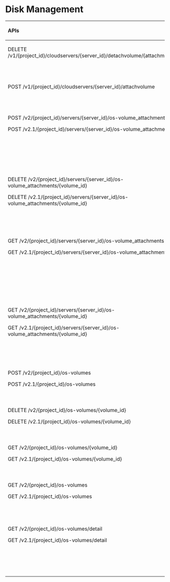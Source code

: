 # Disk Management<a name="EN-US_TOPIC_0103071514"></a>

<a name="table88951955182420"></a>
<table><thead align="left"><tr id="row2670183317019"><th class="cellrowborder" valign="top" width="31.738942515487683%" id="mcps1.1.4.1.1"><p id="p1567220502233"><a name="p1567220502233"></a><a name="p1567220502233"></a>APIs</p>
</th>
<th class="cellrowborder" valign="top" width="32.07030687220861%" id="mcps1.1.4.1.2"><p id="p10605125713535"><a name="p10605125713535"></a><a name="p10605125713535"></a>Permissions</p>
</th>
<th class="cellrowborder" valign="top" width="36.1907506123037%" id="mcps1.1.4.1.3"><p id="p93075832319"><a name="p93075832319"></a><a name="p93075832319"></a>Actions</p>
</th>
</tr>
</thead>
<tbody><tr id="row1893621632116"><td class="cellrowborder" valign="top" width="31.738942515487683%" headers="mcps1.1.4.1.1 "><p id="p865419331215"><a name="p865419331215"></a><a name="p865419331215"></a>DELETE /v1/{project_id}/cloudservers/{server_id}/detachvolume/{attachment_id}</p>
</td>
<td class="cellrowborder" valign="top" width="32.07030687220861%" headers="mcps1.1.4.1.2 "><p id="p0893123616432"><a name="p0893123616432"></a><a name="p0893123616432"></a>Detaching a Disk from a Specified ECS</p>
</td>
<td class="cellrowborder" valign="top" width="36.1907506123037%" headers="mcps1.1.4.1.3 "><a name="ul86541333202118"></a><a name="ul86541333202118"></a><ul id="ul86541333202118"><li>ecs:cloudServers:detachVolume</li></ul>
</td>
</tr>
<tr id="row15734520162118"><td class="cellrowborder" valign="top" width="31.738942515487683%" headers="mcps1.1.4.1.1 "><p id="p3654133142110"><a name="p3654133142110"></a><a name="p3654133142110"></a>POST /v1/{project_id}/cloudservers/{server_id}/attachvolume</p>
</td>
<td class="cellrowborder" valign="top" width="32.07030687220861%" headers="mcps1.1.4.1.2 "><p id="p989316367430"><a name="p989316367430"></a><a name="p989316367430"></a>Attaching a Disk to an ECS</p>
</td>
<td class="cellrowborder" valign="top" width="36.1907506123037%" headers="mcps1.1.4.1.3 "><a name="ul16654183313217"></a><a name="ul16654183313217"></a><ul id="ul16654183313217"><li>ecs:cloudServers:attach</li></ul>
</td>
</tr>
<tr id="row18432110194915"><td class="cellrowborder" valign="top" width="31.738942515487683%" headers="mcps1.1.4.1.1 "><p id="p14854133274912"><a name="p14854133274912"></a><a name="p14854133274912"></a>POST /v2/{project_id}/servers/{server_id}/os-volume_attachments</p>
<p id="p14236125619354"><a name="p14236125619354"></a><a name="p14236125619354"></a>POST /v2.1/{project_id}/servers/{server_id}/os-volume_attachments</p>
</td>
<td class="cellrowborder" valign="top" width="32.07030687220861%" headers="mcps1.1.4.1.2 "><p id="p16854163215491"><a name="p16854163215491"></a><a name="p16854163215491"></a>Attaching a Disk to an ECS (Native OpenStack API)</p>
</td>
<td class="cellrowborder" valign="top" width="36.1907506123037%" headers="mcps1.1.4.1.3 "><a name="ul9854832114918"></a><a name="ul9854832114918"></a><ul id="ul9854832114918"><li>ecs:serverVolumeAttachments:create</li><li>ecs:serverVolumes:use</li></ul>
<a name="ul19854153254917"></a><a name="ul19854153254917"></a><ul id="ul19854153254917"><li>evs:volumes:list</li><li>evs:volumes:get</li><li>evs:volumes:update</li><li>evs:volumes:attach</li><li>evs:volumes:manage</li></ul>
</td>
</tr>
<tr id="row74321703496"><td class="cellrowborder" valign="top" width="31.738942515487683%" headers="mcps1.1.4.1.1 "><p id="p1785543254911"><a name="p1785543254911"></a><a name="p1785543254911"></a>DELETE /v2/{project_id}/servers/{server_id}/os-volume_attachments/{volume_id}</p>
<p id="p1297435133610"><a name="p1297435133610"></a><a name="p1297435133610"></a>DELETE /v2.1/{project_id}/servers/{server_id}/os-volume_attachments/{volume_id}</p>
</td>
<td class="cellrowborder" valign="top" width="32.07030687220861%" headers="mcps1.1.4.1.2 "><p id="p12855432154911"><a name="p12855432154911"></a><a name="p12855432154911"></a>Detaching a Disk from an ECS (Native OpenStack API)</p>
</td>
<td class="cellrowborder" valign="top" width="36.1907506123037%" headers="mcps1.1.4.1.3 "><a name="ul1985513327496"></a><a name="ul1985513327496"></a><ul id="ul1985513327496"><li>ecs:serverVolumeAttachments:delete</li><li>ecs:serverVolumes:use</li></ul>
<a name="ul18551322491"></a><a name="ul18551322491"></a><ul id="ul18551322491"><li>evs:volumes:list</li><li>evs:volumes:get</li><li>evs:volumes:update</li><li>evs:volumes:detach</li><li>evs:volumes:manage</li></ul>
</td>
</tr>
<tr id="row74328064918"><td class="cellrowborder" valign="top" width="31.738942515487683%" headers="mcps1.1.4.1.1 "><p id="p68561032144910"><a name="p68561032144910"></a><a name="p68561032144910"></a>GET /v2/{project_id}/servers/{server_id}/os-volume_attachments</p>
<p id="p260410182367"><a name="p260410182367"></a><a name="p260410182367"></a>GET /v2.1/{project_id}/servers/{server_id}/os-volume_attachments</p>
</td>
<td class="cellrowborder" valign="top" width="32.07030687220861%" headers="mcps1.1.4.1.2 "><p id="p17856332134918"><a name="p17856332134918"></a><a name="p17856332134918"></a>Querying Information About the Disks Attached to an ECS (Native OpenStack API)</p>
</td>
<td class="cellrowborder" valign="top" width="36.1907506123037%" headers="mcps1.1.4.1.3 "><a name="ul14856183244920"></a><a name="ul14856183244920"></a><ul id="ul14856183244920"><li>ecs:serverVolumeAttachments:list</li><li>ecs:serverVolumes:use</li><li>ecs:servers:get</li></ul>
</td>
</tr>
<tr id="row1434619574918"><td class="cellrowborder" valign="top" width="31.738942515487683%" headers="mcps1.1.4.1.1 "><p id="p138567323496"><a name="p138567323496"></a><a name="p138567323496"></a>GET /v2/{project_id}/servers/{server_id}/os-volume_attachments/{volume_id}</p>
<p id="p15134624103611"><a name="p15134624103611"></a><a name="p15134624103611"></a>GET /v2.1/{project_id}/servers/{server_id}/os-volume_attachments/{volume_id}</p>
</td>
<td class="cellrowborder" valign="top" width="32.07030687220861%" headers="mcps1.1.4.1.2 "><p id="p7856103211494"><a name="p7856103211494"></a><a name="p7856103211494"></a>Querying Information About a Disk Attached to an ECS (Native OpenStack API)</p>
</td>
<td class="cellrowborder" valign="top" width="36.1907506123037%" headers="mcps1.1.4.1.3 "><a name="ul5857132104912"></a><a name="ul5857132104912"></a><ul id="ul5857132104912"><li>ecs:serverVolumeAttachments:get</li><li>ecs:serverVolumes:use</li></ul>
</td>
</tr>
<tr id="row1976111120493"><td class="cellrowborder" valign="top" width="31.738942515487683%" headers="mcps1.1.4.1.1 "><p id="p148571432194918"><a name="p148571432194918"></a><a name="p148571432194918"></a>POST /v2/{project_id}/os-volumes</p>
<p id="p6189165412361"><a name="p6189165412361"></a><a name="p6189165412361"></a>POST /v2.1/{project_id}/os-volumes</p>
</td>
<td class="cellrowborder" valign="top" width="32.07030687220861%" headers="mcps1.1.4.1.2 "><p id="p16857183219496"><a name="p16857183219496"></a><a name="p16857183219496"></a>Creating a Disk (Native OpenStack API)</p>
</td>
<td class="cellrowborder" valign="top" width="36.1907506123037%" headers="mcps1.1.4.1.3 "><a name="ul13857732194912"></a><a name="ul13857732194912"></a><ul id="ul13857732194912"><li>ecs:serverVolumes:use</li></ul>
<a name="ul585743217493"></a><a name="ul585743217493"></a><ul id="ul585743217493"><li>evs:volumes:create</li></ul>
</td>
</tr>
<tr id="row14762113499"><td class="cellrowborder" valign="top" width="31.738942515487683%" headers="mcps1.1.4.1.1 "><p id="p168571532144916"><a name="p168571532144916"></a><a name="p168571532144916"></a>DELETE /v2/{project_id}/os-volumes/{volume_id}</p>
<p id="p20452165923617"><a name="p20452165923617"></a><a name="p20452165923617"></a>DELETE /v2.1/{project_id}/os-volumes/{volume_id}</p>
</td>
<td class="cellrowborder" valign="top" width="32.07030687220861%" headers="mcps1.1.4.1.2 "><p id="p14858153214493"><a name="p14858153214493"></a><a name="p14858153214493"></a>Deleting a Disk (Native OpenStack API)</p>
</td>
<td class="cellrowborder" valign="top" width="36.1907506123037%" headers="mcps1.1.4.1.3 "><a name="ul485893264919"></a><a name="ul485893264919"></a><ul id="ul485893264919"><li>ecs:serverVolumes:use</li></ul>
<a name="ul1185803217490"></a><a name="ul1185803217490"></a><ul id="ul1185803217490"><li>evs:volumes:get</li><li>evs:volumes:delete</li></ul>
</td>
</tr>
<tr id="row97710116497"><td class="cellrowborder" valign="top" width="31.738942515487683%" headers="mcps1.1.4.1.1 "><p id="p198589328499"><a name="p198589328499"></a><a name="p198589328499"></a>GET /v2/{project_id}/os-volumes/{volume_id}</p>
<p id="p179594113716"><a name="p179594113716"></a><a name="p179594113716"></a>GET /v2.1/{project_id}/os-volumes/{volume_id}</p>
</td>
<td class="cellrowborder" valign="top" width="32.07030687220861%" headers="mcps1.1.4.1.2 "><p id="p12858932104910"><a name="p12858932104910"></a><a name="p12858932104910"></a>Querying a Disk (Native OpenStack API)</p>
</td>
<td class="cellrowborder" valign="top" width="36.1907506123037%" headers="mcps1.1.4.1.3 "><a name="ul188581532104917"></a><a name="ul188581532104917"></a><ul id="ul188581532104917"><li>ecs:serverVolumes:use</li></ul>
<a name="ul1858183274913"></a><a name="ul1858183274913"></a><ul id="ul1858183274913"><li>evs:volumes:get</li></ul>
</td>
</tr>
<tr id="row37741114911"><td class="cellrowborder" valign="top" width="31.738942515487683%" headers="mcps1.1.4.1.1 "><p id="p947117562504"><a name="p947117562504"></a><a name="p947117562504"></a>GET /v2/{project_id}/os-volumes</p>
<p id="p984217813370"><a name="p984217813370"></a><a name="p984217813370"></a>GET /v2.1/{project_id}/os-volumes</p>
</td>
<td class="cellrowborder" valign="top" width="32.07030687220861%" headers="mcps1.1.4.1.2 "><p id="p1447115611501"><a name="p1447115611501"></a><a name="p1447115611501"></a>Querying Disks (Native OpenStack API)</p>
</td>
<td class="cellrowborder" valign="top" width="36.1907506123037%" headers="mcps1.1.4.1.3 "><a name="ul94711356155014"></a><a name="ul94711356155014"></a><ul id="ul94711356155014"><li>ecs:serverVolumes:use</li></ul>
<a name="ul44711756105016"></a><a name="ul44711756105016"></a><ul id="ul44711756105016"><li>evs:volumes:get</li><li>evs:volumes:list</li></ul>
</td>
</tr>
<tr id="row43471056491"><td class="cellrowborder" valign="top" width="31.738942515487683%" headers="mcps1.1.4.1.1 "><p id="p164711856145011"><a name="p164711856145011"></a><a name="p164711856145011"></a>GET /v2/{project_id}/os-volumes/detail</p>
<p id="p1125381323710"><a name="p1125381323710"></a><a name="p1125381323710"></a>GET /v2.1/{project_id}/os-volumes/detail</p>
</td>
<td class="cellrowborder" valign="top" width="32.07030687220861%" headers="mcps1.1.4.1.2 "><p id="p12471115618504"><a name="p12471115618504"></a><a name="p12471115618504"></a>Querying Detailed Disk Information (Native OpenStack API)</p>
</td>
<td class="cellrowborder" valign="top" width="36.1907506123037%" headers="mcps1.1.4.1.3 "><a name="ul647118564506"></a><a name="ul647118564506"></a><ul id="ul647118564506"><li>ecs:serverVolumes:use</li></ul>
<a name="ul6471155645012"></a><a name="ul6471155645012"></a><ul id="ul6471155645012"><li>evs:volumes:get</li><li>evs:volumes:list</li></ul>
</td>
</tr>
</tbody>
</table>

